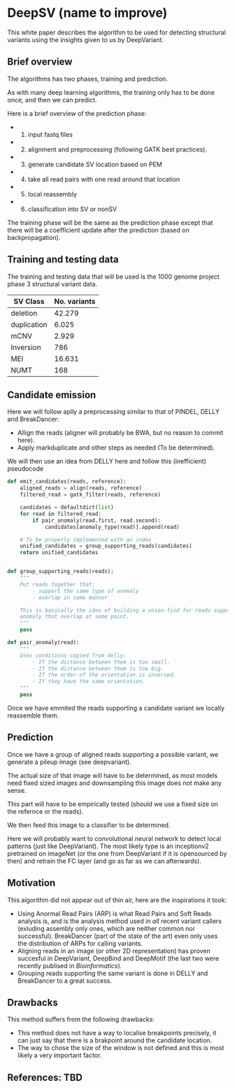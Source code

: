 # DeepSV (name to improve)

This white paper describes the algorithm to be used for detecting structural variants using the
insights given to us by DeepVariant.

## Brief overview

The algorithms has two phases, training and prediction.

As with many deep learning algorithms, the training only has to be done once, and then we can
predict.

Here is a brief overview of the prediction phase:

- 1. input fastq files
- 2. alignment and preprocessing (following GATK best practices).
- 3. generate candidate SV location based on PEM
- 4. take all read pairs with one read around that location
- 5. local reassembly
- 6. classification into SV or nonSV

The training phase will be the same as the prediction phase except that there will be a coefficient
update after the prediction (based on backpropagation).

## Training and testing data

The training and testing data that will be used is the 1000 genome project phase 3 structural
variant data.

| SV Class  | No. variants |
|-----------|--------------|
|deletion   | 42.279       |
|duplication| 6.025        |
|mCNV       | 2.929        |
|Inversion  | 786          |
|MEI        | 16.631       |
|NUMT       | 168          |

## Candidate emission

Here we will follow aplly a preprocessing similar to that of PINDEL, DELLY and BreakDancer:

- Allign the reads (aligner will probably be BWA, but no reason to commit here).
- Apply markduplicate and other steps as needed (To be determined).

We will then use an idea from DELLY here and follow this (inefficient) pseudocode

```python
def emit_candidates(reads, reference):
    aligned_reads = align(reads, reference)
    filtered_read = gatk_filter(reads, reference)

    candidates = defaultdict(list)
    for read in filtered_read:
        if pair_anomaly(read.first, read.second):
            candidates[anomaly_type(read)].append(read)

    # To be properly implemented with an index
    unified_candidates = group_supporting_reads(candidates)
    return unified_candidates


def group_supporting_reads(reads):
    """
    Put reads together that:
        - support the same type of anomaly
        - overlap in some manner

    This is basically the idea of building a union-find for reads supporting the same type of
    anomaly that overlap at some point.
    """
    pass

def pair_anomaly(read):
    """
    Uses conditions copied from delly:
        - If the distance between them is too small.
        - If the distance between them is too big.
        - If the order of the orientation is inversed.
        - If they have the same orientation.
    """
    pass
```

Once we have emmited the reads supporting a candidate variant we locally reassemble them.

## Prediction

Once we have a group of aligned reads supporting a possible variant, we generate a pileup image (see
deepvariant).

The actual size of that image will have to be determined, as most models need fixed sized images and
downsampling this image does not make any sense.

This part will have to be empirically tested (should we use a fixed size on the refernce or the
reads).

We then feed this image to a classifier to be determined.

Here we will probably want to convolutional neural network to detect local patterns (just like
DeepVariant). The most likely type is an inceptionv2 pretrained on imageNet (or the one from
DeepVariant if it is opensourced by then) and retrain the FC layer (and go as far as we can
afterwards).

## Motivation

This algorithm did not appear out of thin air, here are the inspirations it took:

- Using Anormal Read Pairs (ARP) is what Read Pairs and Soft Reads analysis is, and is the analysis
  method used in *all* recent variant callers (exluding assembly only ones, which are neither
  common nor successful). BreakDancer (part of the state of the art) even only uses the distribution
  of ARPs for calling variants.
- Aligning reads in an image (or other 2D representation) has proven succesful in DeepVariant,
  DeepBind and DeepMotif (the last two were recently publised in *Bioinformatics*).
- Grouping reads supporting the same variant is done in DELLY and BreakDancer to a great success.

## Drawbacks

This method suffers from the following drawbacks:

- This method does not have a way to localise breakpoints precisely, it can just say that there is a
  brakpoint around the candidate location.
- The way to chose the size of the window is not defined and this is most likely a very important
  factor.

## References: TBD
